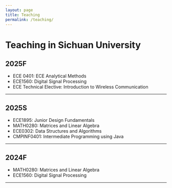 ```yaml
---
layout: page
title: Teaching
permalink: /teaching/
---
```



#  Teaching in Sichuan University

## 2025F
- ECE 0401: ECE Analytical Methods
- ECE1560: Digital Signal Processing
- ECE Technical Elective: Introduction to Wireless Communication
---
## 2025S
- ECE1895: Junior Design Fundamentals
- MATH0280: Matrices and Linear Algebra
- ECE0302: Data Structures and Algorithms
- CMPINF0401: Intermediate Programming using Java
---
## 2024F
- MATH0280: Matrices and Linear Algebra
- ECE1560: Digital Signal Processing
---
